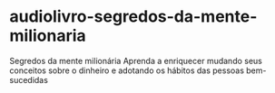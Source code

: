 # audiolivro-segredos-da-mente-milionaria
Segredos da mente milionária Aprenda a enriquecer mudando seus conceitos sobre o dinheiro e adotando os hábitos das pessoas bem-sucedidas
